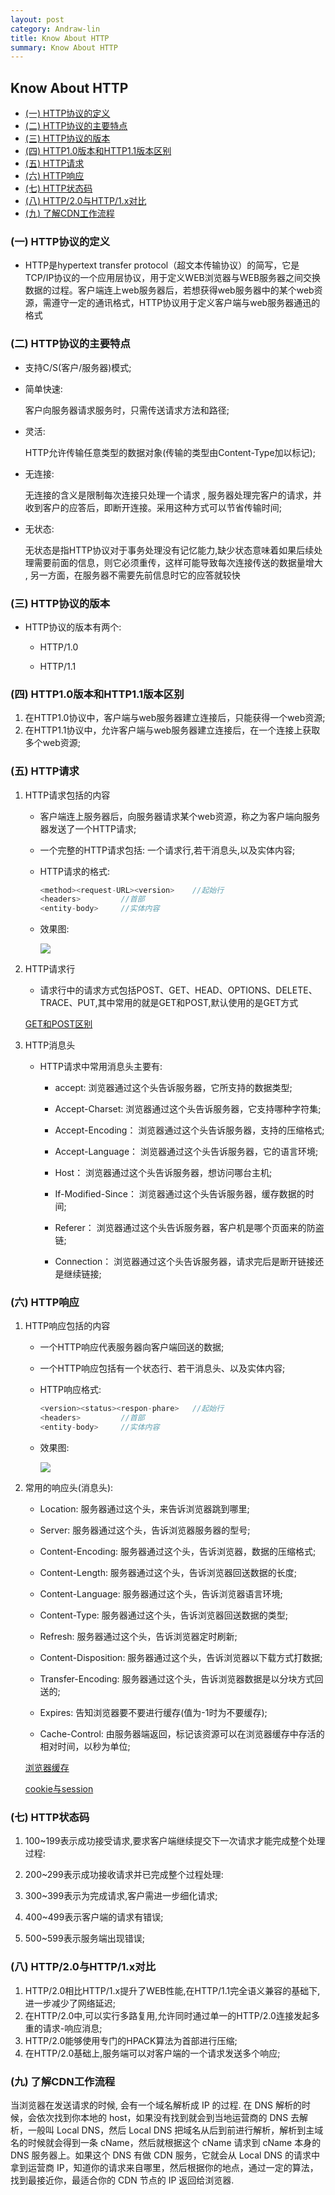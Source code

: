 ```yaml
---
layout: post
category: Andraw-lin
title: Know About HTTP
summary: Know About HTTP
---
```


## **Know About HTTP**

- [(一) HTTP协议的定义](#一-http协议的定义)
- [(二) HTTP协议的主要特点](#二-http协议的主要特点)
- [(三) HTTP协议的版本](#三-http协议的版本)
- [(四) HTTP1.0版本和HTTP1.1版本区别](#四-http10版本和http11版本区别)
- [(五) HTTP请求](#五-http请求)
- [(六) HTTP响应](#六-http响应)
- [(七) HTTP状态码](#七-http状态码)
- [(八) HTTP/2.0与HTTP/1.x对比](#八-http20与http1x对比)
- [(九) 了解CDN工作流程](九-了解cdn工作流程)

### (一) HTTP协议的定义

 - HTTP是hypertext transfer protocol（超文本传输协议）的简写，它是TCP/IP协议的一个应用层协议，用于定义WEB浏览器与WEB服务器之间交换数据的过程。客户端连上web服务器后，若想获得web服务器中的某个web资源，需遵守一定的通讯格式，HTTP协议用于定义客户端与web服务器通迅的格式

### (二) HTTP协议的主要特点

 - 支持C/S(客户/服务器)模式;
 - 简单快速:
 
    客户向服务器请求服务时，只需传送请求方法和路径;

 - 灵活:

    HTTP允许传输任意类型的数据对象(传输的类型由Content-Type加以标记);
    
 - 无连接:

    无连接的含义是限制每次连接只处理一个请求 , 服务器处理完客户的请求，并收到客户的应答后，即断开连接。采用这种方式可以节省传输时间;
    
 - 无状态:

    无状态是指HTTP协议对于事务处理没有记忆能力,缺少状态意味着如果后续处理需要前面的信息，则它必须重传，这样可能导致每次连接传送的数据量增大 , 另一方面，在服务器不需要先前信息时它的应答就较快
 
 
### (三) HTTP协议的版本

 - HTTP协议的版本有两个:

   + HTTP/1.0

   + HTTP/1.1


### (四) HTTP1.0版本和HTTP1.1版本区别

 1. 在HTTP1.0协议中，客户端与web服务器建立连接后，只能获得一个web资源;
 2. 在HTTP1.1协议中，允许客户端与web服务器建立连接后，在一个连接上获取多个web资源;


### (五) HTTP请求

 1. HTTP请求包括的内容

    + 客户端连上服务器后，向服务器请求某个web资源，称之为客户端向服务器发送了一个HTTP请求;
    + 一个完整的HTTP请求包括: 一个请求行,若干消息头,以及实体内容;
    + HTTP请求的格式:
      
      ```javascript
      <method><request-URL><version>    //起始行
      <headers>         //首部
      <entity-body>     //实体内容
      ```
      
    + 效果图:
    
      ![](http://7xs89l.com1.z0.glb.clouddn.com/HTTPrequest.png)

 2. HTTP请求行

    + 请求行中的请求方式包括POST、GET、HEAD、OPTIONS、DELETE、TRACE、PUT,其中常用的就是GET和POST,默认使用的是GET方式

    [GET和POST区别](https://github.com/Andraw-lin/Andraw-lin.github.io/blob/master/_posts/2016-04-05-AJAX-Cache-Principle.md)
 
 

 3. HTTP消息头

    + HTTP请求中常用消息头主要有:
    
      - accept:
        浏览器通过这个头告诉服务器，它所支持的数据类型;

      - Accept-Charset:
        浏览器通过这个头告诉服务器，它支持哪种字符集;

      - Accept-Encoding：
        浏览器通过这个头告诉服务器，支持的压缩格式;

      - Accept-Language：
        浏览器通过这个头告诉服务器，它的语言环境;

      - Host：
        浏览器通过这个头告诉服务器，想访问哪台主机;
        
      - If-Modified-Since：
        浏览器通过这个头告诉服务器，缓存数据的时间;
        
      - Referer：
        浏览器通过这个头告诉服务器，客户机是哪个页面来的防盗链;
        
      - Connection：
        浏览器通过这个头告诉服务器，请求完后是断开链接还是继续链接;
        
        
### (六) HTTP响应

 1. HTTP响应包括的内容

    + 一个HTTP响应代表服务器向客户端回送的数据;
    + 一个HTTP响应包括有一个状态行、若干消息头、以及实体内容;
    + HTTP响应格式:
    
      ```javascript
      <version><status><respon-phare>   //起始行
      <headers>         //首部
      <entity-body>     //实体内容
      ```
    
    + 效果图:
    
      ![](http://7xs89l.com1.z0.glb.clouddn.com/HTTPresponse.png)
      
      
 2. 常用的响应头(消息头):

    + Location:
      服务器通过这个头，来告诉浏览器跳到哪里;

    + Server:
      服务器通过这个头，告诉浏览器服务器的型号;
      
    + Content-Encoding:
      服务器通过这个头，告诉浏览器，数据的压缩格式;
      
    + Content-Length:
      服务器通过这个头，告诉浏览器回送数据的长度;
      
    + Content-Language:
      服务器通过这个头，告诉浏览器语言环境;

    + Content-Type:
      服务器通过这个头，告诉浏览器回送数据的类型;
      
    + Refresh:
      服务器通过这个头，告诉浏览器定时刷新;

    + Content-Disposition:
      服务器通过这个头，告诉浏览器以下载方式打数据;
      
    + Transfer-Encoding:
      服务器通过这个头，告诉浏览器数据是以分块方式回送的;
      
    + Expires:
      告知浏览器要不要进行缓存(值为-1时为不要缓存);
      
    + Cache-Control:
      由服务器端返回，标记该资源可以在浏览器缓存中存活的相对时间，以秒为单位;
      
    [浏览器缓存](https://github.com/Andraw-lin/FE-Knowledge-Summary/blob/master/HTML/Something-About-HTML.md#%E4%B9%9D-%E6%B5%8F%E8%A7%88%E5%99%A8%E7%BC%93%E5%AD%98)

    [cookie与session](https://github.com/Andraw-lin/FE-Knowledge-Summary/blob/master/JAVASCRIPT/Something-About-Javascript.md)
    
    
### (七) HTTP状态码

    

 1. 100~199表示成功接受请求,要求客户端继续提交下一次请求才能完成整个处理过程:

 2. 200~299表示成功接收请求并已完成整个过程处理:

 3. 300~399表示为完成请求,客户需进一步细化请求;

 4. 400~499表示客户端的请求有错误;

 5. 500~599表示服务端出现错误;

### (八) HTTP/2.0与HTTP/1.x对比

 1. HTTP/2.0相比HTTP/1.x提升了WEB性能,在HTTP/1.1完全语义兼容的基础下,进一步减少了网络延迟;
 2. 在HTTP/2.0中,可以实行多路复用,允许同时通过单一的HTTP/2.0连接发起多重的请求-响应消息;
 3. HTTP/2.0能够使用专门的HPACK算法为首部进行压缩;
 4. 在HTTP/2.0基础上,服务端可以对客户端的一个请求发送多个响应;

### (九) 了解CDN工作流程

当浏览器在发送请求的时候, 会有一个域名解析成 IP 的过程. 在 DNS 解析的时候，会依次找到你本地的 host，如果没有找到就会到当地运营商的 DNS 去解析，一般叫 Local DNS，然后 Local DNS 把域名从后到前进行解析，解析到主域名的时候就会得到一条 cName，然后就根据这个 cName 请求到 cName 本身的 DNS 服务器上。如果这个 DNS 有做 CDN 服务，它就会从 Local DNS 的请求中拿到运营商 IP，知道你的请求来自哪里，然后根据你的地点，通过一定的算法，找到最接近你，最适合你的 CDN 节点的 IP 返回给浏览器. 
